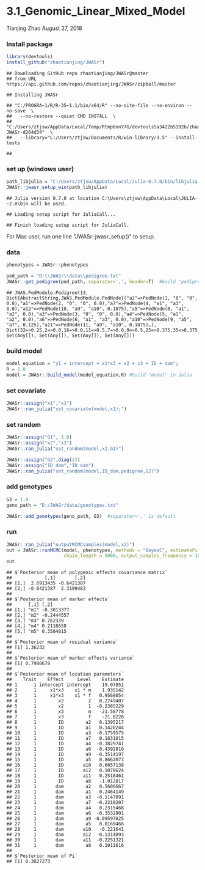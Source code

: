 3.1\_Genomic\_Linear\_Mixed\_Model
================
Tianjing Zhao
August 27, 2018

### Install package

``` r
library(devtools)
install_github("zhaotianjing/JWASr")
```

    ## Downloading GitHub repo zhaotianjing/JWASr@master
    ## from URL https://api.github.com/repos/zhaotianjing/JWASr/zipball/master

    ## Installing JWASr

    ## "C:/PROGRA~1/R/R-35~1.1/bin/x64/R" --no-site-file --no-environ --no-save  \
    ##   --no-restore --quiet CMD INSTALL  \
    ##   "C:/Users/ztjsw/AppData/Local/Temp/Rtmp6nnY7G/devtools5a3422b5192b/zhaotianjing-JWASr-d264d34"  \
    ##   --library="C:/Users/ztjsw/Documents/R/win-library/3.5" --install-tests

    ## 

### set up (windows user)

``` r
path_libjulia = "C:/Users/ztjsw/AppData/Local/Julia-0.7.0/bin/libjulia.dll"
JWASr::jwasr_setup_win(path_libjulia)
```

    ## Julia version 0.7.0 at location C:\Users\ztjsw\AppData\Local\JULIA-~2.0\bin will be used.

    ## Loading setup script for JuliaCall...

    ## Finish loading setup script for JuliaCall.

For Mac user, run one line "JWASr::jwasr\_setup()" to setup.

### data

``` r
phenotypes = JWASr::phenotypes

ped_path = "D:\\JWASr\\data\\pedigree.txt"
JWASr::get_pedigree(ped_path, separator=',', header=T)  #build "pedigree" in Julia
```

    ## JWAS.PedModule.Pedigree(13, Dict{AbstractString,JWAS.PedModule.PedNode}("a2"=>PedNode(1, "0", "0", 0.0),"a1"=>PedNode(2, "0", "0", 0.0),"a7"=>PedNode(4, "a1", "a3", 0.0),"a12"=>PedNode(10, "a9", "a10", 0.1875),"a5"=>PedNode(8, "a1", "a2", 0.0),"a3"=>PedNode(3, "0", "0", 0.0),"a4"=>PedNode(5, "a1", "a2", 0.0),"a6"=>PedNode(6, "a1", "a3", 0.0),"a10"=>PedNode(9, "a5", "a7", 0.125),"a11"=>PedNode(11, "a9", "a10", 0.1875)…), Dict(32=>0.25,2=>0.0,16=>0.0,11=>0.5,7=>0.0,9=>0.5,25=>0.375,35=>0.375,43=>0.375,19=>0.5…), Set(Any[]), Set(Any[]), Set(Any[]), Set(Any[]))

### build model

``` r
model_equation = "y1 = intercept + x1*x3 + x2 + x3 + ID + dam";
R = 1.0
model = JWASr::build_model(model_equation,R) #build "model" in Julia
```

### set covariate

``` r
JWASr::assign("x1","x1")
JWASr::ran_julia("set_covariate(model,x1);")
```

### set random

``` r
JWASr::assign("G1", 1.0)
JWASr::assign("x2","x2")
JWASr::ran_julia("set_random(model,x2,G1)")
```

``` r
JWASr::assign("G2",diag(2))
JWASr::assign("ID_dam","ID dam")
JWASr::ran_julia("set_random(model,ID_dam,pedigree,G2)")
```

### add genotypes

``` r
G3 = 1.0
geno_path = "D:/JWASr/data/genotypes.txt"

JWASr::add_genotypes(geno_path, G3)  #separator=',' is default
```

### run

``` r
JWASr::ran_julia("outputMCMCsamples(model,x2)")
out = JWASr::runMCMC(model, phenotypes, methods = "BayesC", estimatePi = 1, 
                     chain_length = 5000, output_samples_frequency = 100)  #estimatePi = 1 : true; 0: false 
out
```

    ## $`Posterior mean of polygenic effects covariance matrix`
    ##            [,1]       [,2]
    ## [1,]  2.6913435 -0.6421387
    ## [2,] -0.6421387  2.3199483
    ## 
    ## $`Posterior mean of marker effects`
    ##      [,1] [,2]      
    ## [1,] "m1" -0.3013377
    ## [2,] "m2" -0.2444557
    ## [3,] "m3" 0.762339  
    ## [4,] "m4" 0.2118658 
    ## [5,] "m5" 0.3564815 
    ## 
    ## $`Posterior mean of residual variance`
    ## [1] 1.36232
    ## 
    ## $`Posterior mean of marker effects variance`
    ## [1] 0.7980678
    ## 
    ## $`Posterior mean of location parameters`
    ##    Trait    Effect     Level    Estimate
    ## 1      1 intercept intercept    19.07851
    ## 2      1     x1*x3    x1 * m    1.935142
    ## 3      1     x1*x3    x1 * f   0.9568054
    ## 4      1        x2         2   0.2749407
    ## 5      1        x2         1  -0.2385229
    ## 6      1        x3         m   -21.58778
    ## 7      1        x3         f    -21.8228
    ## 8      1        ID        a2   0.1395217
    ## 9      1        ID        a1   0.1420244
    ## 10     1        ID        a3  -0.1759575
    ## 11     1        ID        a7   0.1831015
    ## 12     1        ID        a4  -0.3829741
    ## 13     1        ID        a6  -0.4392816
    ## 14     1        ID        a9  -0.3514197
    ## 15     1        ID        a5   0.8662073
    ## 16     1        ID       a10   0.6657138
    ## 17     1        ID       a12   0.1078624
    ## 18     1        ID       a11   0.2518461
    ## 19     1        ID        a8   -1.012817
    ## 20     1       dam        a2   0.5606667
    ## 21     1       dam        a1  -0.2464149
    ## 22     1       dam        a3  -0.1147891
    ## 23     1       dam        a7  -0.2210207
    ## 24     1       dam        a4   0.2315468
    ## 25     1       dam        a6  -0.3532901
    ## 26     1       dam        a9 -0.09597025
    ## 27     1       dam        a5   0.0169466
    ## 28     1       dam       a10   -0.221641
    ## 29     1       dam       a12  -0.1314093
    ## 30     1       dam       a11  -0.2251321
    ## 31     1       dam        a8   0.1011616
    ## 
    ## $`Posterior mean of Pi`
    ## [1] 0.3827273

